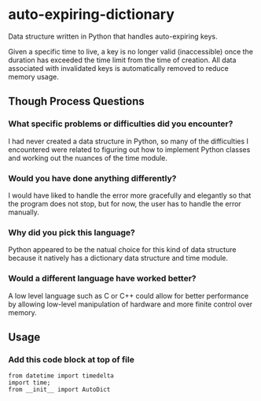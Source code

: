 # auto-expiring-dictionary
Data structure written in Python that handles auto-expiring keys.

Given a specific time to live, a key is no longer valid (inaccessible) once the duration has exceeded the time limit from the time of creation. All data associated with invalidated keys is automatically removed to reduce memory usage.

## Though Process Questions
### What specific problems or difficulties did you encounter?
I had never created a data structure in Python, so many of the difficulties I encountered were related to figuring out how to implement Python classes and working out the nuances of the time module.

### Would you have done anything differently?
I would have liked to handle the error more gracefully and elegantly so that the program does not stop, but for now, the user has to handle the error manually.

### Why did you pick this language?
Python appeared to be the natual choice for this kind of data structure because it natively has a dictionary data structure and time module. 

### Would a different language have worked better?
A low level language such as C or C++ could allow for better performance by allowing low-level manipulation of hardware and more finite control over memory.

## Usage
### Add this code block at top of file
```
from datetime import timedelta
import time;
from __init__ import AutoDict
```
